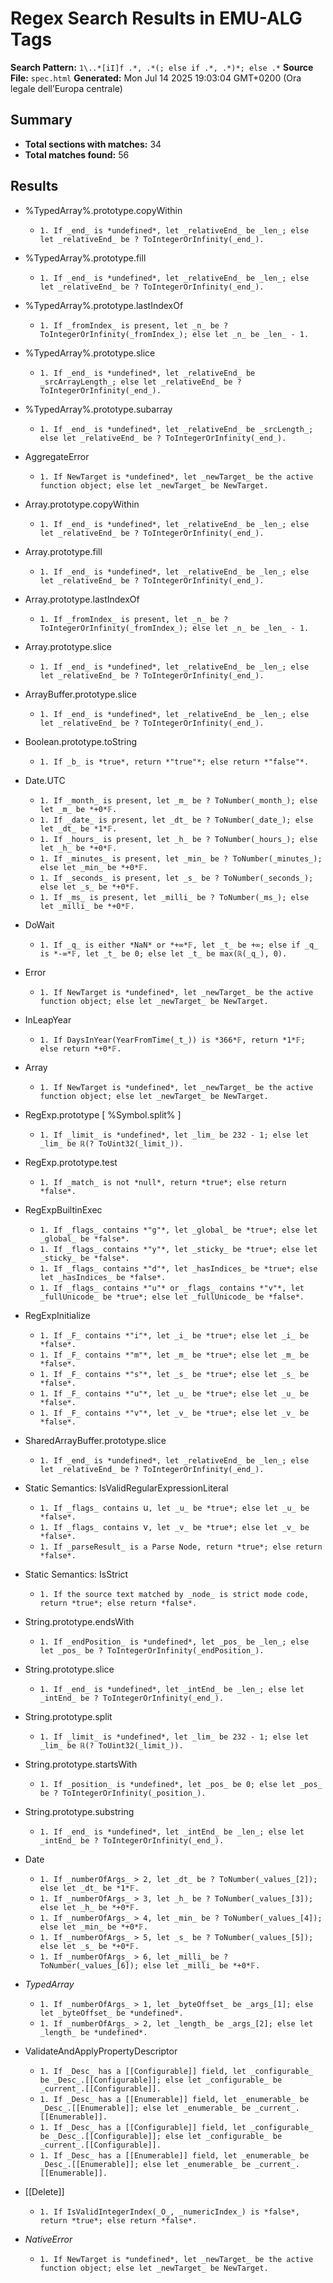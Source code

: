 # Regex Search Results in EMU-ALG Tags

**Search Pattern:** `1\..*[iI]f .*, .*(; else if .*, .*)*; else .*`
**Source File:** `spec.html`
**Generated:** Mon Jul 14 2025 19:03:04 GMT+0200 (Ora legale dell’Europa centrale)

## Summary

- **Total sections with matches:** 34
- **Total matches found:** 56

## Results

- %TypedArray%.prototype.copyWithin
  - `1. If _end_ is *undefined*, let _relativeEnd_ be _len_; else let _relativeEnd_ be ? ToIntegerOrInfinity(_end_).`

- %TypedArray%.prototype.fill
  - `1. If _end_ is *undefined*, let _relativeEnd_ be _len_; else let _relativeEnd_ be ? ToIntegerOrInfinity(_end_).`

- %TypedArray%.prototype.lastIndexOf
  - `1. If _fromIndex_ is present, let _n_ be ? ToIntegerOrInfinity(_fromIndex_); else let _n_ be _len_ - 1.`

- %TypedArray%.prototype.slice
  - `1. If _end_ is *undefined*, let _relativeEnd_ be _srcArrayLength_; else let _relativeEnd_ be ? ToIntegerOrInfinity(_end_).`

- %TypedArray%.prototype.subarray
  - `1. If _end_ is *undefined*, let _relativeEnd_ be _srcLength_; else let _relativeEnd_ be ? ToIntegerOrInfinity(_end_).`

- AggregateError
  - `1. If NewTarget is *undefined*, let _newTarget_ be the active function object; else let _newTarget_ be NewTarget.`

- Array.prototype.copyWithin
  - `1. If _end_ is *undefined*, let _relativeEnd_ be _len_; else let _relativeEnd_ be ? ToIntegerOrInfinity(_end_).`

- Array.prototype.fill
  - `1. If _end_ is *undefined*, let _relativeEnd_ be _len_; else let _relativeEnd_ be ? ToIntegerOrInfinity(_end_).`

- Array.prototype.lastIndexOf
  - `1. If _fromIndex_ is present, let _n_ be ? ToIntegerOrInfinity(_fromIndex_); else let _n_ be _len_ - 1.`

- Array.prototype.slice
  - `1. If _end_ is *undefined*, let _relativeEnd_ be _len_; else let _relativeEnd_ be ? ToIntegerOrInfinity(_end_).`

- ArrayBuffer.prototype.slice
  - `1. If _end_ is *undefined*, let _relativeEnd_ be _len_; else let _relativeEnd_ be ? ToIntegerOrInfinity(_end_).`

- Boolean.prototype.toString
  - `1. If _b_ is *true*, return *"true"*; else return *"false"*.`

- Date.UTC
  - `1. If _month_ is present, let _m_ be ? ToNumber(_month_); else let _m_ be *+0*𝔽.`
  - `1. If _date_ is present, let _dt_ be ? ToNumber(_date_); else let _dt_ be *1*𝔽.`
  - `1. If _hours_ is present, let _h_ be ? ToNumber(_hours_); else let _h_ be *+0*𝔽.`
  - `1. If _minutes_ is present, let _min_ be ? ToNumber(_minutes_); else let _min_ be *+0*𝔽.`
  - `1. If _seconds_ is present, let _s_ be ? ToNumber(_seconds_); else let _s_ be *+0*𝔽.`
  - `1. If _ms_ is present, let _milli_ be ? ToNumber(_ms_); else let _milli_ be *+0*𝔽.`

- DoWait
  - `1. If _q_ is either *NaN* or *+∞*𝔽, let _t_ be +∞; else if _q_ is *-∞*𝔽, let _t_ be 0; else let _t_ be max(ℝ(_q_), 0).`

- Error
  - `1. If NewTarget is *undefined*, let _newTarget_ be the active function object; else let _newTarget_ be NewTarget.`

- InLeapYear
  - `1. If DaysInYear(YearFromTime(_t_)) is *366*𝔽, return *1*𝔽; else return *+0*𝔽.`

- Array
  - `1. If NewTarget is *undefined*, let _newTarget_ be the active function object; else let _newTarget_ be NewTarget.`

- RegExp.prototype [ %Symbol.split% ]
  - `1. If _limit_ is *undefined*, let _lim_ be 232 - 1; else let _lim_ be ℝ(? ToUint32(_limit_)).`

- RegExp.prototype.test
  - `1. If _match_ is not *null*, return *true*; else return *false*.`

- RegExpBuiltinExec
  - `1. If _flags_ contains *"g"*, let _global_ be *true*; else let _global_ be *false*.`
  - `1. If _flags_ contains *"y"*, let _sticky_ be *true*; else let _sticky_ be *false*.`
  - `1. If _flags_ contains *"d"*, let _hasIndices_ be *true*; else let _hasIndices_ be *false*.`
  - `1. If _flags_ contains *"u"* or _flags_ contains *"v"*, let _fullUnicode_ be *true*; else let _fullUnicode_ be *false*.`

- RegExpInitialize
  - `1. If _F_ contains *"i"*, let _i_ be *true*; else let _i_ be *false*.`
  - `1. If _F_ contains *"m"*, let _m_ be *true*; else let _m_ be *false*.`
  - `1. If _F_ contains *"s"*, let _s_ be *true*; else let _s_ be *false*.`
  - `1. If _F_ contains *"u"*, let _u_ be *true*; else let _u_ be *false*.`
  - `1. If _F_ contains *"v"*, let _v_ be *true*; else let _v_ be *false*.`

- SharedArrayBuffer.prototype.slice
  - `1. If _end_ is *undefined*, let _relativeEnd_ be _len_; else let _relativeEnd_ be ? ToIntegerOrInfinity(_end_).`

- Static Semantics: IsValidRegularExpressionLiteral
  - `1. If _flags_ contains `u`, let _u_ be *true*; else let _u_ be *false*.`
  - `1. If _flags_ contains `v`, let _v_ be *true*; else let _v_ be *false*.`
  - `1. If _parseResult_ is a Parse Node, return *true*; else return *false*.`

- Static Semantics: IsStrict
  - `1. If the source text matched by _node_ is strict mode code, return *true*; else return *false*.`

- String.prototype.endsWith
  - `1. If _endPosition_ is *undefined*, let _pos_ be _len_; else let _pos_ be ? ToIntegerOrInfinity(_endPosition_).`

- String.prototype.slice
  - `1. If _end_ is *undefined*, let _intEnd_ be _len_; else let _intEnd_ be ? ToIntegerOrInfinity(_end_).`

- String.prototype.split
  - `1. If _limit_ is *undefined*, let _lim_ be 232 - 1; else let _lim_ be ℝ(? ToUint32(_limit_)).`

- String.prototype.startsWith
  - `1. If _position_ is *undefined*, let _pos_ be 0; else let _pos_ be ? ToIntegerOrInfinity(_position_).`

- String.prototype.substring
  - `1. If _end_ is *undefined*, let _intEnd_ be _len_; else let _intEnd_ be ? ToIntegerOrInfinity(_end_).`

- Date
  - `1. If _numberOfArgs_ > 2, let _dt_ be ? ToNumber(_values_[2]); else let _dt_ be *1*𝔽.`
  - `1. If _numberOfArgs_ > 3, let _h_ be ? ToNumber(_values_[3]); else let _h_ be *+0*𝔽.`
  - `1. If _numberOfArgs_ > 4, let _min_ be ? ToNumber(_values_[4]); else let _min_ be *+0*𝔽.`
  - `1. If _numberOfArgs_ > 5, let _s_ be ? ToNumber(_values_[5]); else let _s_ be *+0*𝔽.`
  - `1. If _numberOfArgs_ > 6, let _milli_ be ? ToNumber(_values_[6]); else let _milli_ be *+0*𝔽.`

- _TypedArray_
  - `1. If _numberOfArgs_ > 1, let _byteOffset_ be _args_[1]; else let _byteOffset_ be *undefined*.`
  - `1. If _numberOfArgs_ > 2, let _length_ be _args_[2]; else let _length_ be *undefined*.`

- ValidateAndApplyPropertyDescriptor
  - `1. If _Desc_ has a [[Configurable]] field, let _configurable_ be _Desc_.[[Configurable]]; else let _configurable_ be _current_.[[Configurable]].`
  - `1. If _Desc_ has a [[Enumerable]] field, let _enumerable_ be _Desc_.[[Enumerable]]; else let _enumerable_ be _current_.[[Enumerable]].`
  - `1. If _Desc_ has a [[Configurable]] field, let _configurable_ be _Desc_.[[Configurable]]; else let _configurable_ be _current_.[[Configurable]].`
  - `1. If _Desc_ has a [[Enumerable]] field, let _enumerable_ be _Desc_.[[Enumerable]]; else let _enumerable_ be _current_.[[Enumerable]].`

- [[Delete]]
  - `1. If IsValidIntegerIndex(_O_, _numericIndex_) is *false*, return *true*; else return *false*.`

- _NativeError_
  - `1. If NewTarget is *undefined*, let _newTarget_ be the active function object; else let _newTarget_ be NewTarget.`
